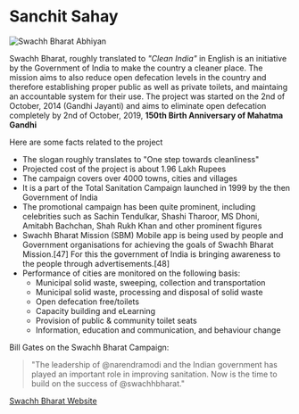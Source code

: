 # Sanchit Sahay

![Swachh Bharat Abhiyan](https://upload.wikimedia.org/wikipedia/en/d/d7/Swachh_Bharat_Abhiyan_logo.jpg)

Swachh Bharat, roughly translated to *"Clean India"* in English is an initiative by the Government of India to make the country
a cleaner place. 
The mission aims to also reduce open defecation levels in the country and therefore establishing proper public as well as private 
toilets, and maintaing an accountable system for their use.
The project was started on the 2nd of October, 2014 (Gandhi Jayanti) and aims to eliminate open defecation completely by 2nd of October,
2019, **150th Birth Anniversary of Mahatma Gandhi**

Here are some facts related to the project

- The slogan roughly translates to "One step towards cleanliness"
- Projected cost of the project is about 1.96 Lakh Rupees
- The campaign covers over 4000 towns, cities and villages
- It is a part of the Total Sanitation Campaign launched in 1999 by the then Government of India
- The promotional campaign has been quite prominent, including celebrities such as Sachin Tendulkar, Shashi Tharoor, MS Dhoni, Amitabh
Bachchan, Shah Rukh Khan and other prominent figures
- Swachh Bharat Mission (SBM) Mobile app is being used by people and Government organisations for achieving the goals of Swachh Bharat Mission.[47] For this the government of India is bringing awareness to the people through advertisements.[48]
- Performance of cities are monitored on the following basis:
  * Municipal solid waste, sweeping, collection and transportation
  * Municipal solid waste, processing and disposal of solid waste
  * Open defecation free/toilets
  * Capacity building and eLearning
  * Provision of public & community toilet seats
  * Information, education and communication, and behaviour change

Bill Gates on the Swachh Bharat Campaign:
> "The leadership of @narendramodi and the Indian government has played an important role in improving sanitation. Now is the time to build on the success of @swachhbharat."

[Swachh Bharat Website](http://swachhbharat.mygov.in/)


